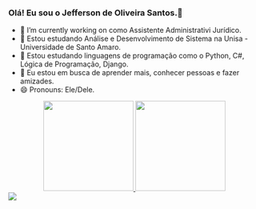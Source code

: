 ### Olá! Eu sou o Jefferson de Oliveira Santos.👋

- 🔭 I’m currently working on como Assistente Administrativi Jurídico.
- 🌱  Estou estudando Análise e Desenvolvimento de Sistema na Unisa - Universidade de Santo Amaro.
- 👯  Estou estudando  linguagens de programação como o Python, C#, Lógica de Programação, Django.
- 🤔  Eu estou em busca de  aprender mais, conhecer pessoas e fazer amizades.
- 😄 Pronouns: Ele/Dele.

<div align="center">
  <a href="https://github.com/JeffersonOliveiraSantos">
  <img height="180em" src="https://github-readme-stats.vercel.app/api?username=JeffersonOliveiraSantos&show_icons=false&theme=dracula&include_all_commits=true&count_private=true"/>
  <img height="180em" src="https://github-readme-stats.vercel.app/api/top-langs/?username=JeffersonOliveiraSantos&layout=compact&langs_count=7&theme=dracula"/>
</div>

<div>
  <a href = "mailto:jeffersondeoliveirasantos266@gmail.com"><img src="https://img.shields.io/badge/-Gmail-%23333?style=for-the-badge&logo=gmail&logoColor=white" destino ="_blank"></a>
</div>
